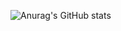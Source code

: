 ![Anurag's GitHub stats](https://github-readme-stats.vercel.app/api?username=woshilaixuex&show_icons=true&bg_color=00000000)
<!--
**woshilaixuex/woshilaixuex** is a ✨ _special_ ✨ repository because its `README.md` (this file) appears on your GitHub profile.

Here are some ideas to get you started:

- 🔭 I’m currently working on ...
- 🌱 I’m currently learning ...
- 👯 I’m looking to collaborate on ...
- 🤔 I’m looking for help with ...
- 💬 Ask me about ...
- 📫 How to reach me: ...
- 😄 Pronouns: ...
- ⚡ Fun fact: ...
-->
